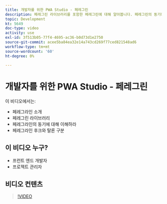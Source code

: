 ```yaml
---
title: 개발자를 위한 PWA Studio - 페레그린
description: 페레그린 라이브러리를 포함한 페레그린에 대해 알아봅니다. 페레그린의 동기에 대해 이해하라​은 페레그린의 후크와 탈론의 차이점을 이해하라.
topic: Development
kt: 5649
doc-type: video
activity: use
exl-id: 3f513b05-77f4-4695-ac36-b0d73d1e2750
source-git-commit: acee5ba84ea32e14a743cd269f77ced821548ad6
workflow-type: tm+mt
source-wordcount: '60'
ht-degree: 0%

---
```


# 개발자를 위한 PWA Studio - 페레그린

이 비디오에서는:

- 페레그라인 소개
- 페레그린 라이브러리
- 페레그라인의 동기에 대해 이해하라
- 페레그라인 후크와 탈론 구분

## 이 비디오 누구?

- 프런트 엔드 개발자
- 프로젝트 관리자

## 비디오 컨텐츠

>[!VIDEO](https://video.tv.adobe.com/v/35720?quality=12&learn=on)
